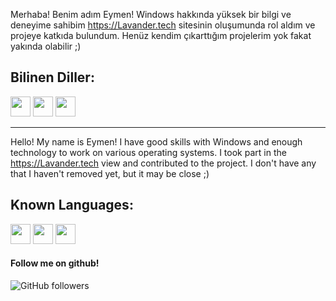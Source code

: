Merhaba! Benim adım Eymen!
Windows hakkında yüksek bir bilgi ve deneyime sahibim
https://Lavander.tech sitesinin oluşumunda rol aldım ve projeye katkıda bulundum.
Henüz kendim çıkarttığım projelerim yok fakat yakında olabilir ;)

## Bilinen Diller:

<img height="32" width="32" src="https://simpleicons.org/icons/css3.svg" /> <img height="32" width="32" src="https://simpleicons.org/icons/html5.svg" /> <img height="32" width="32" src="https://simpleicons.org/icons/python.svg" />


------------------------------------------------------------------------------------------------


Hello! My name is Eymen!
I have good skills with Windows and enough technology to work on various operating systems.
I took part in the https://Lavander.tech view and contributed to the project.
I don't have any that I haven't removed yet, but it may be close ;)

## Known Languages:

<img height="32" width="32" src="https://simpleicons.org/icons/css3.svg" /> <img height="32" width="32" src="https://simpleicons.org/icons/html5.svg" /> <img height="32" width="32" src="https://simpleicons.org/icons/python.svg" />

#### Follow me on github!

![GitHub followers](https://img.shields.io/github/followers/Eymenemen?label=Follow_me&style=social)
